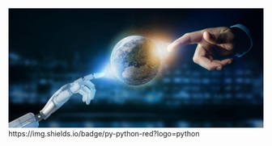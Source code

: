 <img src="https://github.com/WishlvlasteR/WishlvlasteR/blob/main/1609.jpg" alt="The Unlimited" width="1200">
https://img.shields.io/badge/py-python-red?logo=python


